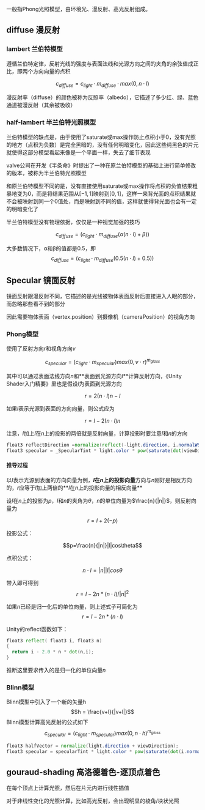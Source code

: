 一般指Phong光照模型，由环境光、漫反射、高光反射组成。

## diffuse 漫反射

### lambert 兰伯特模型

遵循兰伯特定律，反射光线的强度与表面法线和光源方向之间的夹角的余弦值成正比，即两个方向向量的点积

$$c_{diffuse} = c_{light} · m_{diffuse}·max(0,n·l)$$

漫反射率（diffuse）的颜色被称为反照率（albedo），它描述了多少红、绿、蓝色通道被漫反射（其余被吸收）

### half-lambert 半兰伯特光照模型

兰伯特模型的缺点是，由于使用了saturate或max操作防止点积小于0，没有光照的地方（点积为负数）是完全黑暗的，没有任何明暗变化，因此这些纯黑色的片元就使得这部分模型看起来像是一个平面一样，失去了细节表现

valve公司在开发《半条命》时提出了一种在原兰伯特模型的基础上进行简单修改的版本，被称为半兰伯特光照模型

和原兰伯特模型不同的是，没有直接使用saturate或max操作将点积的负值结果粗暴地变为0，而是将结果范围从$[-1,1]$映射到$[0,1]$，这样一来背光面的点积结果就不会被映射到同一个0值处，而是映射到不同的值，这样就使得背光面也会有一定的明暗变化了

半兰伯特模型没有物理依据，仅仅是一种视觉加强的技巧

$$c_{diffuse}=(c_{light}\cdot m_{diffuse}(\alpha(n\cdot l)+\beta))$$

大多数情况下，α和β的值都是0.5，即
$$c_{diffuse}=(c_{light}\cdot m_{diffuse}(0.5(n\cdot l)+0.5))$$

## Specular 镜面反射

镜面反射跟漫反射不同，它描述的是光线被物体表面反射后直接进入人眼的部分，而忽略那些看不到的部分

因此需要物体表面（vertex.position）到摄像机（cameraPosition）的视角方向

### Phong模型

使用了反射方向$r$和视角方向$v$

$$c_{specular} = (c_{light}\cdot m_{specular})max(0,v\cdot r)^{m_{gloss}}$$

其中可以通过表面法线方向$n$和**表面到光源方向$l$**计算反射方向，《Unity Shader入门精要》里也是假设$l$为表面到光源方向

$$r = 2(n\cdot l)n - l$$

如果$l$表示光源到表面的方向向量，则公式应为

$$r = l-2(n\cdot l)n $$

注意，$l$加上$l$在$n$上的投影的两倍就是反射向量，计算投影时要注意$l$和$n$的方向

``` glsl
float3 reflectDirection =normalize(reflect(-light.direction, i.normalWS));
float3 specular = _SpecularTint * light.color * pow(saturate(dot(viewDirection, reflectDirection)), _Smoothness * 100);
```

#### 推导过程

以$l$表示光源到表面的方向向量为例，**$l$在$n$上的投影向量**方向与$n$刚好是相反方向的，$r$应等于$l$加上两倍的**$l$在$n$上的投影向量的相反向量**

设$l$在$n$上的投影为$p$，$l$和$n$的夹角为$\theta$，$n$的单位向量为$\frac{n}{|n|}$，则反射向量为

$$r=l+2(-p)$$

投影公式：

$$p=\frac{n}{|n|}|l|cos\theta$$

点积公式：

$$n\cdot l = |n||l|cos\theta$$

带入即可得到$$r=l-2n * (n\cdot l) / |n|^2$$

如果$n$已经是归一化后的单位向量，则上述式子可简化为$$r=l-2n * (n\cdot l) $$

Unity的reflect函数如下：

``` glsl
float3 reflect( float3 i, float3 n)
{
  return i - 2.0 * n * dot(n,i);
}
```

推断这里要求传入的是归一化的单位向量$n$

### Blinn模型

Blinn模型中引入了一个新的矢量h
$$h = \frac{v+l}{|v+l|}$$
Blinn模型计算高光反射的公式如下
$$c_{specular} = (c_{light}\cdot m_{specular})max(0,n\cdot h)^{m_{gloss}}$$

```glsl
float3 halfVector = normalize(light.direction + viewDirection);
float3 specular = specularTint * light.color * pow(saturate(dot(i.normalWS, halfVector)), _Smoothness * 100);
```

## gouraud-shading 高洛德着色-逐顶点着色

在每个顶点上计算光照，然后在片元内进行线性插值

对于非线性变化的光照计算，比如高光反射，会出现明显的棱角/块状光照
